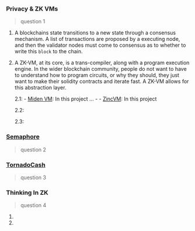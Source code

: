 ### Privacy & ZK VMs

> question 1

1. A blockchains state transitions to a new state through a consensus mechanism. A list of transactions are proposed by a executing node, and then the validator nodes must come to consensus as to whether to write this `block` to the chain. 

2. A ZK-VM, at its core, is a trans-compiler, along with a program execution engine. In the wider blockchain community, people do not want to have to understand how to program circuits, or why they should, they just want to make their solidity contracts and iterate fast. A ZK-VM allows for this abstraction layer.

    2.1: 
        - [Miden VM](https://lib.rs/crates/miden#:~:text=Miden%20VM%20is%20a%20simple%20stack%20machine.%20This,%28this%20limit%20will%20be%20removed%20in%20the%20future%29.): In this project ...
        - 
        - [ZincVM](https://v2-docs.zksync.io/dev/): In this project
    
    2.2: 
    
    2.3: 

### [Semaphore](https://github.com/alienflip/zku/tree/main/week_2/semaphore)

> question 2

### [TornadoCash](https://github.com/alienflip/zku/tree/main/week_2/TornadoCash)

> question 3

### Thinking In ZK

> question 4

1.
2.

